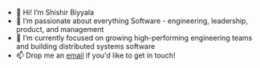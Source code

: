 - 👋 Hi! I’m Shishir Biyyala
- 👀 I’m passionate about everything Software - engineering, leadership, product, and management  
- 🌱 I’m currently focused on growing high-performing engineering teams and building distributed systems software
- 📫 Drop me an [email](mailto:shishir.biyyala@gmail.com) if you'd like to get in touch! 

<!---
nvta-sbiyyala/nvta-sbiyyala is a ✨ special ✨ repository because its `README.md` (this file) appears on your GitHub profile.
You can click the Preview link to take a look at your changes.
--->
